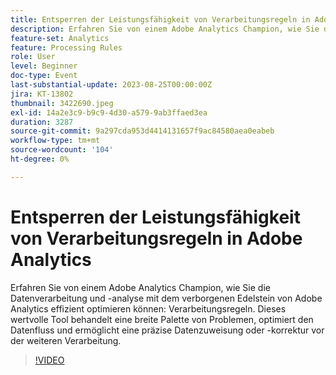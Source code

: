 ```yaml
---
title: Entsperren der Leistungsfähigkeit von Verarbeitungsregeln in Adobe Analytics
description: Erfahren Sie von einem Adobe Analytics Champion, wie Sie die Datenverarbeitung und -analyse mit den verborgenen Edelstein-Verarbeitungsregeln von Adobe Analytics effizient optimieren können. Dieses wertvolle Tool behandelt eine breite Palette von Problemen, optimiert den Datenfluss und ermöglicht eine präzise Datenzuweisung oder -korrektur vor der weiteren Verarbeitung.
feature-set: Analytics
feature: Processing Rules
role: User
level: Beginner
doc-type: Event
last-substantial-update: 2023-08-25T00:00:00Z
jira: KT-13802
thumbnail: 3422690.jpeg
exl-id: 14a2e3c9-b9c9-4d30-a579-9ab3ffaed3ea
duration: 3287
source-git-commit: 9a297cda953d4414131657f9ac84580aea0eabeb
workflow-type: tm+mt
source-wordcount: '104'
ht-degree: 0%

---
```


# Entsperren der Leistungsfähigkeit von Verarbeitungsregeln in Adobe Analytics

Erfahren Sie von einem Adobe Analytics Champion, wie Sie die Datenverarbeitung und -analyse mit dem verborgenen Edelstein von Adobe Analytics effizient optimieren können: Verarbeitungsregeln. Dieses wertvolle Tool behandelt eine breite Palette von Problemen, optimiert den Datenfluss und ermöglicht eine präzise Datenzuweisung oder -korrektur vor der weiteren Verarbeitung.

>[!VIDEO](https://video.tv.adobe.com/v/3422690/?learn=on)

